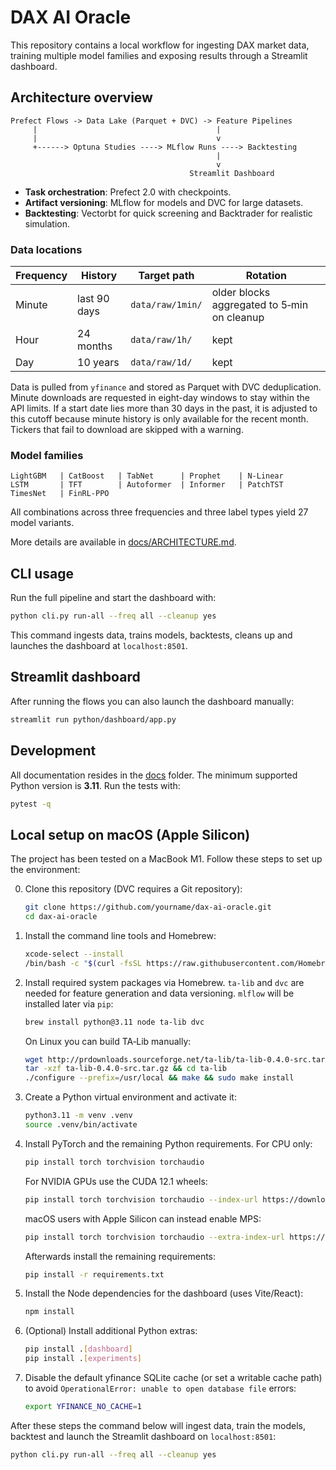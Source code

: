 # DAX AI Oracle

This repository contains a local workflow for ingesting DAX market data, training multiple model families and exposing results through a Streamlit dashboard.

## Architecture overview

```
Prefect Flows -> Data Lake (Parquet + DVC) -> Feature Pipelines
     |                                        |
     |                                        v
     +------> Optuna Studies ----> MLflow Runs ----> Backtesting
                                              |
                                              v
                                        Streamlit Dashboard
```
- **Task orchestration**: Prefect 2.0 with checkpoints.
- **Artifact versioning**: MLflow for models and DVC for large datasets.
- **Backtesting**: Vectorbt for quick screening and Backtrader for realistic simulation.

### Data locations

| Frequency | History       | Target path        | Rotation |
|-----------|---------------|--------------------|-----------------------------|
| Minute    | last 90 days  | `data/raw/1min/`   | older blocks aggregated to 5‑min on cleanup |
| Hour      | 24 months     | `data/raw/1h/`     | kept |
| Day       | 10 years      | `data/raw/1d/`     | kept |

Data is pulled from `yfinance` and stored as Parquet with DVC deduplication.
Minute downloads are requested in eight-day windows to stay within the API limits.
If a start date lies more than 30 days in the past, it is adjusted to this
cutoff because minute history is only available for the recent month.
Tickers that fail to download are skipped with a warning.

### Model families

```
LightGBM   | CatBoost   | TabNet      | Prophet    | N-Linear
LSTM       | TFT        | Autoformer  | Informer   | PatchTST
TimesNet   | FinRL-PPO
```
All combinations across three frequencies and three label types yield 27 model variants.

More details are available in [docs/ARCHITECTURE.md](docs/ARCHITECTURE.md).

## CLI usage

Run the full pipeline and start the dashboard with:

```bash
python cli.py run-all --freq all --cleanup yes
```

This command ingests data, trains models, backtests, cleans up and launches the dashboard at `localhost:8501`.

## Streamlit dashboard

After running the flows you can also launch the dashboard manually:

```bash
streamlit run python/dashboard/app.py
```

## Development

All documentation resides in the [docs](docs/) folder. The minimum supported
Python version is **3.11**.
Run the tests with:

```bash
pytest -q
```

## Local setup on macOS (Apple Silicon)

The project has been tested on a MacBook M1. Follow these steps to set up the
environment:

0. Clone this repository (DVC requires a Git repository):

   ```bash
   git clone https://github.com/yourname/dax-ai-oracle.git
   cd dax-ai-oracle
   ```

1. Install the command line tools and Homebrew:

   ```bash
   xcode-select --install
   /bin/bash -c "$(curl -fsSL https://raw.githubusercontent.com/Homebrew/install/HEAD/install.sh)"
   ```

2. Install required system packages via Homebrew. `ta-lib` and `dvc` are needed
   for feature generation and data versioning. `mlflow` will be installed later
   via `pip`:

   ```bash
   brew install python@3.11 node ta-lib dvc
   ```
   On Linux you can build TA‑Lib manually:

   ```bash
   wget http://prdownloads.sourceforge.net/ta-lib/ta-lib-0.4.0-src.tar.gz
   tar -xzf ta-lib-0.4.0-src.tar.gz && cd ta-lib
   ./configure --prefix=/usr/local && make && sudo make install
   ```

3. Create a Python virtual environment and activate it:

   ```bash
   python3.11 -m venv .venv
   source .venv/bin/activate
   ```

4. Install PyTorch and the remaining Python requirements. For CPU only:

   ```bash
   pip install torch torchvision torchaudio
   ```
   For NVIDIA GPUs use the CUDA 12.1 wheels:

   ```bash
   pip install torch torchvision torchaudio --index-url https://download.pytorch.org/whl/cu121
   ```
   macOS users with Apple Silicon can instead enable MPS:

   ```bash
   pip install torch torchvision torchaudio --extra-index-url https://download.pytorch.org/whl/mps
   ```

   Afterwards install the remaining requirements:

   ```bash
   pip install -r requirements.txt
   ```

5. Install the Node dependencies for the dashboard (uses Vite/React):

   ```bash
   npm install
   ```

6. (Optional) Install additional Python extras:

   ```bash
   pip install .[dashboard]
   pip install .[experiments]
   ```

7. Disable the default yfinance SQLite cache (or set a writable cache path) to
   avoid `OperationalError: unable to open database file` errors:

   ```bash
   export YFINANCE_NO_CACHE=1
   ```

After these steps the command below will ingest data, train the models,
backtest and launch the Streamlit dashboard on `localhost:8501`:

```bash
python cli.py run-all --freq all --cleanup yes
```

